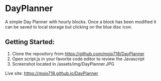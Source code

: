 # DayPlanner

A simple Day Planner with hourly blocks.  Once a block has been modified it can be saved to local storage but clicking on the blue disc icon.

## Getting Started:
1. Clone the repository from https://github.com/mojo718/DayPlanner
2. Open script.js in your favorite code editor to review the Javascript
3. Screenshot located in /assets/img/DayPlanner.JPG

Live site:
https://mojo718.github.io/DayPlanner
